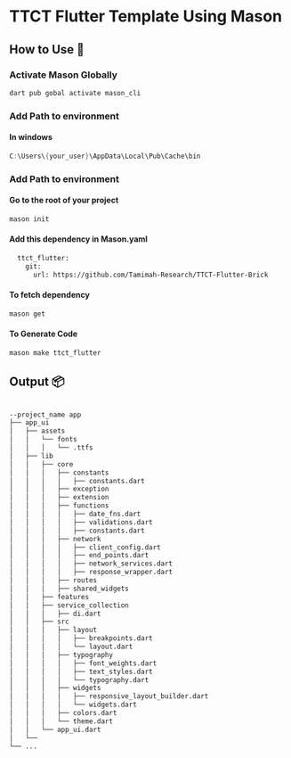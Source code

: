 # TTCT Flutter Template Using Mason
## How to Use 🦀

### Activate Mason Globally
```dart
dart pub gobal activate mason_cli
```

### Add Path to environment

#### In windows
```dart
C:\Users\{your_user}\AppData\Local\Pub\Cache\bin
```

### Add Path to environment

#### Go to the root of your project 
```sh
mason init
```
#### Add this dependency in Mason.yaml
```sh
  ttct_flutter:
    git:
      url: https://github.com/Tamimah-Research/TTCT-Flutter-Brick
```
#### To fetch dependency 

```sh
mason get
```

#### To Generate Code

```sh
mason make ttct_flutter
```


## Output 📦

```sh

--project_name app
├── app_ui
│   ├── assets
│   │   └── fonts
│   │   │   └── .ttfs
│   ├── lib
│   │   ├── core
│   │   │   ├── constants
│   │   │   │   ├── constants.dart
│   │   │   ├── exception
│   │   │   ├── extension
│   │   │   ├── functions
│   │   │   │   ├── date_fns.dart
│   │   │   │   ├── validations.dart
│   │   │   │   ├── constants.dart
│   │   │   ├── network
│   │   │   │   ├── client_config.dart
│   │   │   │   ├── end_points.dart
│   │   │   │   ├── network_services.dart
│   │   │   │   ├── response_wrapper.dart
│   │   │   ├── routes
│   │   │   ├── shared_widgets
│   │   ├── features
│   │   ├── service_collection
│   │   │   ├── di.dart
│   │   ├── src
│   │   │   ├── layout
│   │   │   │   ├── breakpoints.dart
│   │   │   │   └── layout.dart
│   │   │   ├── typography
│   │   │   │   ├── font_weights.dart
│   │   │   │   ├── text_styles.dart
│   │   │   │   └── typography.dart
│   │   │   ├── widgets
│   │   │   │   ├── responsive_layout_builder.dart
│   │   │   │   └── widgets.dart
│   │   │   ├── colors.dart
│   │   │   └── theme.dart
│   │   └── app_ui.dart
│   └──
└── ...
```
